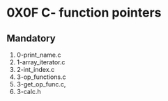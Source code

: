 # 0X0F C- function pointers

## Mandatory
1. 0-print\_name.c
2. 1-array\_iterator.c
3. 2-int\_index.c
4. 3-op\_functions.c
5. 3-get\_op\_func.c, 
6. 3-calc.h
